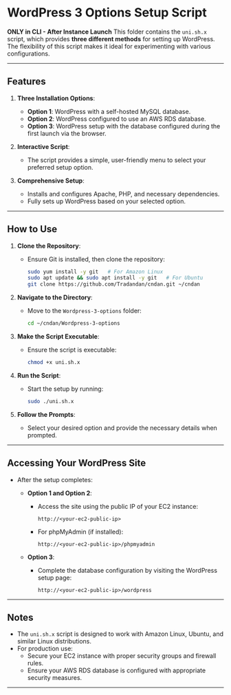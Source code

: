 # **WordPress 3 Options Setup Script**
**ONLY in CLI - After Instance Launch**
This folder contains the `uni.sh.x` script, which provides **three different methods** for setting up WordPress. The flexibility of this script makes it ideal for experimenting with various configurations.

---

## **Features**

1. **Three Installation Options**:
   - **Option 1**: WordPress with a self-hosted MySQL database.
   - **Option 2**: WordPress configured to use an AWS RDS database.
   - **Option 3**: WordPress setup with the database configured during the first launch via the browser.

2. **Interactive Script**:
   - The script provides a simple, user-friendly menu to select your preferred setup option.

3. **Comprehensive Setup**:
   - Installs and configures Apache, PHP, and necessary dependencies.
   - Fully sets up WordPress based on your selected option.

---

## **How to Use**

1. **Clone the Repository**:
   - Ensure Git is installed, then clone the repository:
     ```bash
     sudo yum install -y git   # For Amazon Linux
     sudo apt update && sudo apt install -y git   # For Ubuntu
     git clone https://github.com/Tradandan/cndan.git ~/cndan
     ```

2. **Navigate to the Directory**:
   - Move to the `Wordpress-3-options` folder:
     ```bash
     cd ~/cndan/Wordpress-3-options
     ```

3. **Make the Script Executable**:
   - Ensure the script is executable:
     ```bash
     chmod +x uni.sh.x
     ```

4. **Run the Script**:
   - Start the setup by running:
     ```bash
     sudo ./uni.sh.x
     ```

5. **Follow the Prompts**:
   - Select your desired option and provide the necessary details when prompted.

---

## **Accessing Your WordPress Site**

- After the setup completes:
  - **Option 1 and Option 2**:
    - Access the site using the public IP of your EC2 instance:
      ```plaintext
      http://<your-ec2-public-ip>
      ```
    - For phpMyAdmin (if installed):
      ```plaintext
      http://<your-ec2-public-ip>/phpmyadmin
      ```

  - **Option 3**:
    - Complete the database configuration by visiting the WordPress setup page:
      ```plaintext
      http://<your-ec2-public-ip>/wordpress
      ```

---

## **Notes**

- The `uni.sh.x` script is designed to work with Amazon Linux, Ubuntu, and similar Linux distributions.
- For production use:
  - Secure your EC2 instance with proper security groups and firewall rules.
  - Ensure your AWS RDS database is configured with appropriate security measures.

---
